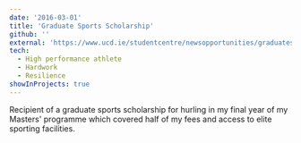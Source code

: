 ```yaml
---
date: '2016-03-01'
title: 'Graduate Sports Scholarship'
github: ''
external: 'https://www.ucd.ie/studentcentre/newsopportunities/graduatesportsscholars202425/'
tech:
  - High performance athlete
  - Hardwork
  - Resilience
showInProjects: true
---
```


Recipient of a graduate sports scholarship for hurling in my final year of my Masters' programme which covered half of my fees and access to elite sporting facilities.
